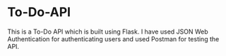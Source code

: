 # To-Do-API
This is a To-Do API which is built using Flask. I have used JSON Web Authentication for authenticating users and used Postman for testing the API. 
